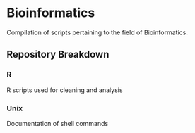 # Bioinformatics
Compilation of scripts pertaining to the field of Bioinformatics.

## Repository Breakdown
### R
R scripts used for cleaning and analysis

### Unix
Documentation of shell commands


